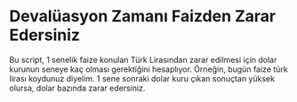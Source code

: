 # Devalüasyon Zamanı Faizden Zarar Edersiniz
Bu script, 1 senelik faize konulan Türk Lirasından zarar edilmesi için dolar kurunun seneye kaç olması gerektiğini hesaplıyor. Örneğin, bugün faize türk lirası koydunuz diyelim. 1 sene sonraki dolar kuru çıkan sonuçtan yüksek olursa, dolar bazında zarar edersiniz.
